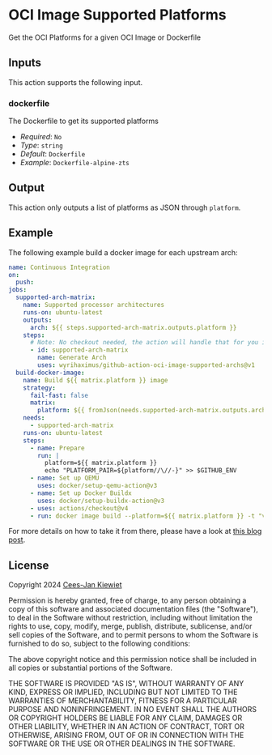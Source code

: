 # OCI Image Supported Platforms

Get the OCI Platforms for a given OCI Image or Dockerfile

## Inputs

This action supports the following input.

### dockerfile

The Dockerfile to get its supported platforms

* *Required*: `No`
* *Type*: `string`
* *Default*: `Dockerfile`
* *Example*: `Dockerfile-alpine-zts`

## Output

This action only outputs a list of platforms as JSON through `platform`.

## Example

The following example build a docker image for each upstream arch:

```yaml
name: Continuous Integration
on:
  push:
jobs:
  supported-arch-matrix:
    name: Supported processor architectures
    runs-on: ubuntu-latest
    outputs:
      arch: ${{ steps.supported-arch-matrix.outputs.platform }}
    steps:
      # Note: No checkout needed, the action will handle that for you in the most optimized way possible
      - id: supported-arch-matrix
        name: Generate Arch
        uses: wyrihaximus/github-action-oci-image-supported-archs@v1
  build-docker-image:
    name: Build ${{ matrix.platform }} image
    strategy:
      fail-fast: false
      matrix:
        platform: ${{ fromJson(needs.supported-arch-matrix.outputs.arch) }}
    needs:
      - supported-arch-matrix
    runs-on: ubuntu-latest
    steps:
      - name: Prepare
        run: |
          platform=${{ matrix.platform }}
          echo "PLATFORM_PAIR=${platform//\//-}" >> $GITHUB_ENV
      - name: Set up QEMU
        uses: docker/setup-qemu-action@v3
      - name: Set up Docker Buildx
        uses: docker/setup-buildx-action@v3
      - uses: actions/checkout@v4
      - run: docker image build --platform=${{ matrix.platform }} -t "vendor/repo:${{ env.PLATFORM_PAIR }}" --no-cache .
```

For more details on how to take it from there, please have a look at [this blog post](https://blog.wyrihaximus.net/2024/10/building-secure-images-with-github-actions/).

## License ##

Copyright 2024 [Cees-Jan Kiewiet](http://wyrihaximus.net/)

Permission is hereby granted, free of charge, to any person
obtaining a copy of this software and associated documentation
files (the "Software"), to deal in the Software without
restriction, including without limitation the rights to use,
copy, modify, merge, publish, distribute, sublicense, and/or sell
copies of the Software, and to permit persons to whom the
Software is furnished to do so, subject to the following
conditions:

The above copyright notice and this permission notice shall be
included in all copies or substantial portions of the Software.

THE SOFTWARE IS PROVIDED "AS IS", WITHOUT WARRANTY OF ANY KIND,
EXPRESS OR IMPLIED, INCLUDING BUT NOT LIMITED TO THE WARRANTIES
OF MERCHANTABILITY, FITNESS FOR A PARTICULAR PURPOSE AND
NONINFRINGEMENT. IN NO EVENT SHALL THE AUTHORS OR COPYRIGHT
HOLDERS BE LIABLE FOR ANY CLAIM, DAMAGES OR OTHER LIABILITY,
WHETHER IN AN ACTION OF CONTRACT, TORT OR OTHERWISE, ARISING
FROM, OUT OF OR IN CONNECTION WITH THE SOFTWARE OR THE USE OR
OTHER DEALINGS IN THE SOFTWARE.

